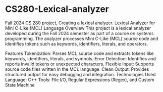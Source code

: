 # CS280-Lexical-analyzer
Fall 2024 CS 280 project, Creating a lexical analyzer. 
 Lexical Analyzer for Mini C-Like (MCL) Language
Overview
This project is a lexical analyzer developed during the Fall 2024 semester as part of a course on systems programming. The analyzer processes Mini C-Like (MCL) source code and identifies tokens such as keywords, identifiers, literals, and operators.

Features
Tokenization: Parses MCL source code and extracts tokens like keywords, identifiers, literals, and symbols.
Error Detection: Identifies and reports invalid tokens or unexpected characters.
Flexible Input: Supports source code files written in the MCL language.
Clean Output: Provides structured output for easy debugging and integration.
Technologies Used
Language: C++
Tools: File I/O, Regular Expressions (Regex), and Custom State Machine
